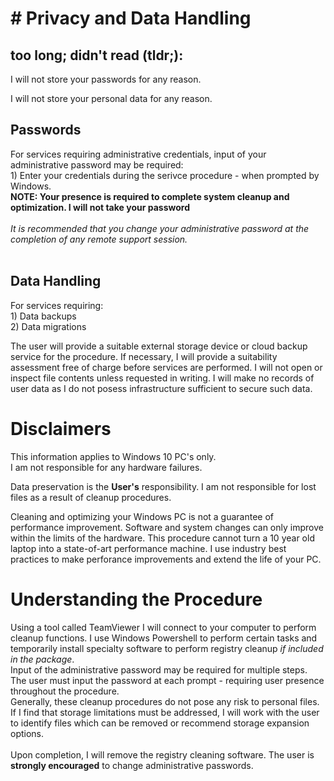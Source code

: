 <h1># Privacy and Data Handling</h1>

<h2>too long; didn't read (tldr;): </h2>

I will not store your passwords for any reason.

I will not store your personal data for any reason.




<h2>Passwords</h2>
For services requiring administrative credentials, input of your administrative password may be required:<br>
1) Enter your credentials during the serivce procedure - when prompted by Windows.<br>
<b>NOTE: Your presence is required to complete system cleanup and optimization. I will not take your password</b><br>
<br>
<i>It is recommended that you change your administrative password at the completion of any remote support session.</i>
<br><br>

<h2>Data Handling</h2>
For services requiring:<br>
1) Data backups<br>
2) Data migrations<br>

The user will provide a suitable external storage device or cloud backup service for the procedure. If necessary, I will provide a suitability assessment free of charge before services are performed. 
I will not open or inspect file contents unless requested in writing. I will make no records of user data as I do not posess infrastructure sufficient to secure such data.






<h1>Disclaimers</h1>

This information applies to Windows 10 PC's only.<br>
I am not responsible for any hardware failures. <br>

Data preservation is the <b>User's</b> responsibility. I am not responsible for lost files as a result of cleanup procedures.<br>

Cleaning and optimizing your Windows PC is not a guarantee of performance improvement. Software and system changes can only improve within the limits of the hardware. This procedure cannot turn a 10 year old laptop into a state-of-art performance machine.
I use industry best practices to make perforance improvements and extend the life of your PC. 




<h1>Understanding the Procedure</h1>
Using a tool called TeamViewer I will connect to your computer to perform cleanup functions. I use Windows Powershell to perform certain tasks and temporarily install specialty software to perform registry cleanup <i>if included in the package</i>.<br>
Input of the administrative password may be required for multiple steps. The user must input the password at each prompt - requiring user presence throughout the procedure.
<br>
Generally, these cleanup procedures do not pose any risk to personal files. If I find that storage limitations must be addressed, I will work with the user to identify files which can be removed or recommend storage expansion options.<br>
<br>
Upon completion, I will remove the registry cleaning software. The user is <b>strongly encouraged</b> to change administrative passwords. 
